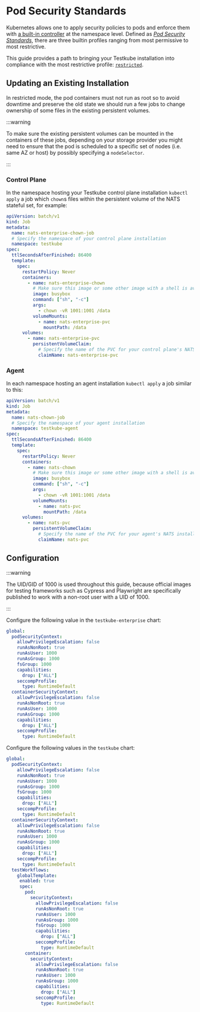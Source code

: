 # Pod Security Standards

Kubernetes allows one to apply security policies to pods and enforce them with
[a built-in
controller](https://kubernetes.io/docs/concepts/security/pod-security-admission/)
at the namespace level. Defined as [*Pod Security
Standards*](https://kubernetes.io/docs/concepts/security/pod-security-standards/),
there are three builtin profiles ranging from most permissive to most
restrictive.

This guide provides a path to bringing your Testkube installation
into compliance with the most restrictive profile:
[`restricted`](https://kubernetes.io/docs/concepts/security/pod-security-standards/#restricted).

## Updating an Existing Installation

In restricted mode, the pod containers must not run as root so to avoid downtime
and preserve the old state we should run a few jobs to change ownership of some
files in the existing persistent volumes.

:::warning

To make sure the existing persistent volumes can be mounted in the containers of
these jobs, depending on your storage provider you might need to ensure that the
pod is scheduled to a specific set of nodes (i.e. same AZ or host) by possibly
specifying a `nodeSelector`.

:::


### Control Plane

In the namespace hosting your Testkube control plane installation `kubectl apply`
a job which `chown`s files within the persistent volume of the NATS stateful
set, for example:

```yaml {5-6,14-15,24-25}
apiVersion: batch/v1
kind: Job
metadata:
  name: nats-enterprise-chown-job
  # Specify the namespace of your control plane installation
  namespace: testkube
spec:
  ttlSecondsAfterFinished: 86400
  template:
    spec:
      restartPolicy: Never
      containers:
        - name: nats-enterprise-chown
          # Make sure this image or some other image with a shell is available in your private image registry
          image: busybox
          command: ["sh", "-c"]
          args:
            - chown -vR 1001:1001 /data
          volumeMounts:
            - name: nats-enterprise-pvc
              mountPath: /data
      volumes:
        - name: nats-enterprise-pvc
          persistentVolumeClaim:
            # Specify the name of the PVC for your control plane's NATS installation
            claimName: nats-enterprise-pvc
```

### Agent

In each namespace hosting an agent installation `kubectl apply` a job similar to
this:

```yaml {5-6,14-15,24-25}
apiVersion: batch/v1
kind: Job
metadata:
  name: nats-chown-job
  # Specify the namespace of your agent installation
  namespace: testkube-agent
spec:
  ttlSecondsAfterFinished: 86400
  template:
    spec:
      restartPolicy: Never
      containers:
        - name: nats-chown
          # Make sure this image or some other image with a shell is available in your private image registry
          image: busybox
          command: ["sh", "-c"]
          args:
            - chown -vR 1001:1001 /data
          volumeMounts:
            - name: nats-pvc
              mountPath: /data
      volumes:
        - name: nats-pvc
          persistentVolumeClaim:
            # Specify the name of the PVC for your agent's NATS installation
            claimName: nats-pvc
```

## Configuration

:::warning

The UID/GID of 1000 is used throughout this guide, because official images for
testing frameworks such as Cypress and Playwright are specifically published to
work with a non-root user with a UID of 1000.

:::

Configure the following value in the `testkube-enterprise` chart:

```yaml
global:
  podSecurityContext:
    allowPrivilegeEscalation: false
    runAsNonRoot: true
    runAsUser: 1000
    runAsGroup: 1000
    fsGroup: 1000
    capabilities:
      drop: ["ALL"]
    seccompProfile:
      type: RuntimeDefault
  containerSecurityContext:
    allowPrivilegeEscalation: false
    runAsNonRoot: true
    runAsUser: 1000
    runAsGroup: 1000
    capabilities:
      drop: ["ALL"]
    seccompProfile:
      type: RuntimeDefault
```

Configure the following values in the `testkube` chart:

```yaml
global:
  podSecurityContext:
    allowPrivilegeEscalation: false
    runAsNonRoot: true
    runAsUser: 1000
    runAsGroup: 1000
    fsGroup: 1000
    capabilities:
      drop: ["ALL"]
    seccompProfile:
      type: RuntimeDefault
  containerSecurityContext:
    allowPrivilegeEscalation: false
    runAsNonRoot: true
    runAsUser: 1000
    runAsGroup: 1000
    capabilities:
      drop: ["ALL"]
    seccompProfile:
      type: RuntimeDefault
  testWorkflows:
    globalTemplate:
     enabled: true
     spec:
       pod:
         securityContext:
           allowPrivilegeEscalation: false
           runAsNonRoot: true
           runAsUser: 1000
           runAsGroup: 1000
           fsGroup: 1000
           capabilities:
             drop: ["ALL"]
           seccompProfile:
             type: RuntimeDefault
       container:
         securityContext:
           allowPrivilegeEscalation: false
           runAsNonRoot: true
           runAsUser: 1000
           runAsGroup: 1000
           capabilities:
             drop: ["ALL"]
           seccompProfile:
             type: RuntimeDefault
```
